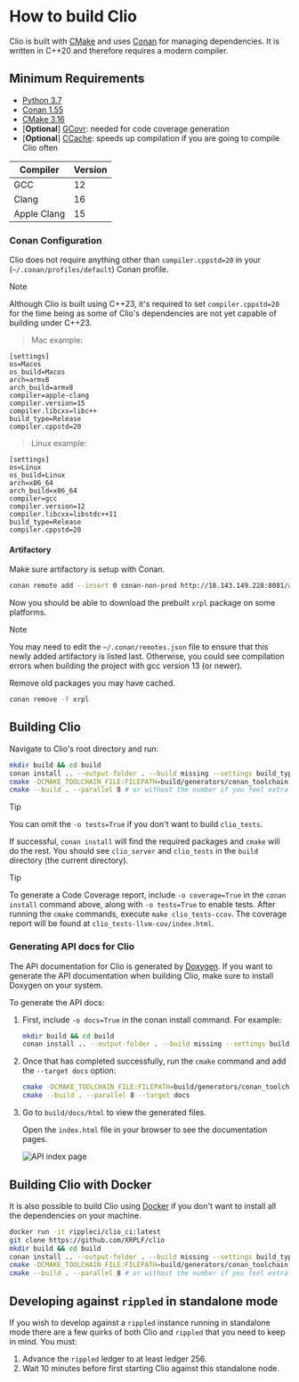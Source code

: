 # How to build Clio

Clio is built with [CMake](https://cmake.org/) and uses [Conan](https://conan.io/) for managing dependencies. It is written in C++20 and therefore requires a modern compiler.

## Minimum Requirements

- [Python 3.7](https://www.python.org/downloads/)
- [Conan 1.55](https://conan.io/downloads.html)
- [CMake 3.16](https://cmake.org/download/)
- [**Optional**] [GCovr](https://gcc.gnu.org/onlinedocs/gcc/Gcov.html): needed for code coverage generation
- [**Optional**] [CCache](https://ccache.dev/): speeds up compilation if you are going to compile Clio often

| Compiler    | Version |
|-------------|---------|
| GCC         | 12      |
| Clang       | 16      |
| Apple Clang | 15      |

### Conan Configuration

Clio does not require anything other than `compiler.cppstd=20` in your (`~/.conan/profiles/default`) Conan profile.

> [!NOTE]
> Although Clio is built using C++23, it's required to set `compiler.cppstd=20` for the time being as some of Clio's dependencies are not yet capable of building under C++23.

> Mac example:

```
[settings]
os=Macos
os_build=Macos
arch=armv8
arch_build=armv8
compiler=apple-clang
compiler.version=15
compiler.libcxx=libc++
build_type=Release
compiler.cppstd=20
```

> Linux example:

```
[settings]
os=Linux
os_build=Linux
arch=x86_64
arch_build=x86_64
compiler=gcc
compiler.version=12
compiler.libcxx=libstdc++11
build_type=Release
compiler.cppstd=20
```

#### Artifactory

Make sure artifactory is setup with Conan.

```sh
conan remote add --insert 0 conan-non-prod http://18.143.149.228:8081/artifactory/api/conan/conan-non-prod
```

Now you should be able to download the prebuilt `xrpl` package on some platforms.

> [!NOTE]
> You may need to edit the `~/.conan/remotes.json` file to ensure that this newly added artifactory is listed last. Otherwise, you could see compilation errors when building the project with gcc version 13 (or newer).

Remove old packages you may have cached.

```sh
conan remove -f xrpl
```

## Building Clio

Navigate to Clio's root directory and run:

```sh
mkdir build && cd build
conan install .. --output-folder . --build missing --settings build_type=Release -o tests=True -o lint=False
cmake -DCMAKE_TOOLCHAIN_FILE:FILEPATH=build/generators/conan_toolchain.cmake -DCMAKE_BUILD_TYPE=Release ..
cmake --build . --parallel 8 # or without the number if you feel extra adventurous
```

> [!TIP]
> You can omit the `-o tests=True` if you don't want to build `clio_tests`.

If successful, `conan install` will find the required packages and `cmake` will do the rest. You should see `clio_server` and `clio_tests` in the `build` directory (the current directory).

> [!TIP]
> To generate a Code Coverage report, include `-o coverage=True` in the `conan install` command above, along with `-o tests=True` to enable tests. After running the `cmake` commands, execute `make clio_tests-ccov`. The coverage report will be found at `clio_tests-llvm-cov/index.html`.

### Generating API docs for Clio

The API documentation for Clio is generated by [Doxygen](https://www.doxygen.nl/index.html). If you want to generate the API documentation when building Clio, make sure to install Doxygen on your system.

To generate the API docs:

1. First, include `-o docs=True` in the conan install command. For example:

    ```sh
    mkdir build && cd build
    conan install .. --output-folder . --build missing --settings build_type=Release -o tests=True -o lint=False -o docs=True
    ```

2. Once that has completed successfully, run the `cmake` command and add the `--target docs` option:

   ```sh
   cmake -DCMAKE_TOOLCHAIN_FILE:FILEPATH=build/generators/conan_toolchain.cmake -DCMAKE_BUILD_TYPE=Release ..
   cmake --build . --parallel 8 --target docs
   ```

3. Go to `build/docs/html` to view the generated files.

    Open the `index.html` file in your browser to see the documentation pages.

    ![API index page](./img/doxygen-docs-output.png "API index page")

## Building Clio with Docker

It is also possible to build Clio using [Docker](https://www.docker.com/) if you don't want to install all the dependencies on your machine.

```sh
docker run -it rippleci/clio_ci:latest
git clone https://github.com/XRPLF/clio
mkdir build && cd build
conan install .. --output-folder . --build missing --settings build_type=Release -o tests=True -o lint=False
cmake -DCMAKE_TOOLCHAIN_FILE:FILEPATH=build/generators/conan_toolchain.cmake -DCMAKE_BUILD_TYPE=Release ..
cmake --build . --parallel 8 # or without the number if you feel extra adventurous
```

## Developing against `rippled` in standalone mode

If you wish to develop against a `rippled` instance running in standalone mode there are a few quirks of both Clio and `rippled` that you need to keep in mind. You must:

1. Advance the `rippled` ledger to at least ledger 256.
2. Wait 10 minutes before first starting Clio against this standalone node.
